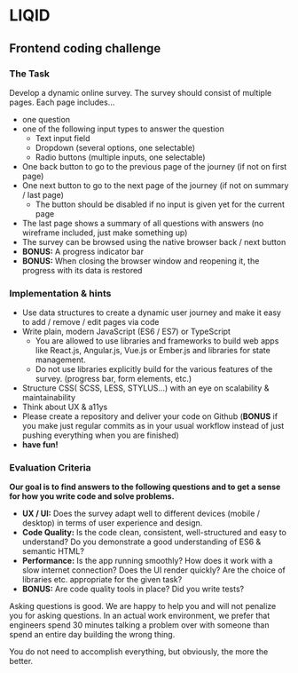 # LIQID

## Frontend coding challenge

### The Task
Develop a dynamic online survey. The survey should consist of multiple pages.
Each page includes…
* one question
* one of the following input types to answer the question
  * Text input field
  * Dropdown (several options, one selectable)
  * Radio buttons (multiple inputs, one selectable)
* One back button to go to the previous page of the journey (if not on first page)
* One next button to go to the next page of the journey (if not on summary / last page)
  * The button should be disabled if no input is given yet for the current page
* The last page shows a summary of all questions with answers (no wireframe
included, just make something up)
* The survey can be browsed using the native browser back / next button
* **BONUS:** A progress indicator bar
* **BONUS:** When closing the browser window and reopening it, the progress with its
data is restored

### Implementation & hints
* Use data structures to create a dynamic user journey and make it easy to add /
remove / edit pages via code
* Write plain, modern JavaScript (ES6 / ES7) or TypeScript
  * You are allowed to use libraries and frameworks to build web apps like
React.js, Angular.js, Vue.js or Ember.js and libraries for state management.
  * Do not use libraries explicitly build for the various features of the survey.
(progress bar, form elements, etc.)
* Structure CSS( SCSS, LESS, STYLUS…) with an eye on scalability & maintainability
* Think about UX & a11ys
* Please create a repository and deliver your code on Github
(**BONUS** if you make just regular commits as in your usual workflow instead of just
pushing everything when you are finished)
* **have fun!**


### Evaluation Criteria
**Our goal is to find answers to the following questions and to get a sense for how you
write code and solve problems.**
* **UX / UI:** Does the survey adapt well to different devices (mobile / desktop) in terms
of user experience and design.
* **Code Quality:** Is the code clean, consistent, well-structured and easy to understand?
Do you demonstrate a good understanding of ES6 & semantic HTML?
* **Performance:** Is the app running smoothly? How does it work with a slow internet
connection? Does the UI render quickly? Are the choice of libraries etc. appropriate
for the given task?
* **BONUS:** Are code quality tools in place? Did you write tests?

Asking questions is good. We are happy to help you and will not penalize you for asking
questions. In an actual work environment, we prefer that engineers spend 30 minutes
talking a problem over with someone than spend an entire day building the wrong thing.

You do not need to accomplish everything, but obviously, the more the better.
